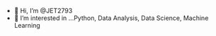 - 👋 Hi, I’m @JET2793
- 👀 I’m interested in ...Python, Data Analysis, Data Science, Machine Learning

<!---
JET2793/JET2793 is a ✨ special ✨ repository because its `README.md` (this file) appears on your GitHub profile.
You can click the Preview link to take a look at your changes.
--->
